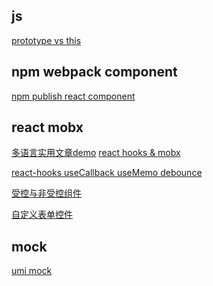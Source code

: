<!--
 * @Author: wangyunbo
 * @Date: 2022-01-18 16:58:57
 * @LastEditors: wangyunbo
 * @LastEditTime: 2022-01-30 15:46:03
 * @FilePath: \dayByday\article.md
 * @Description: file content
-->
## js
[prototype vs this](https://stackoverflow.com/questions/310870/use-of-prototype-vs-this-in-javascript)

## npm webpack component
[npm publish react component](https://medium.com/dailyjs/building-a-react-component-with-webpack-publish-to-npm-deploy-to-github-guide-6927f60b3220)


## react mobx
[多语言实用文章demo](https://programmer.help/blogs/the-difference-between-stoppropagation-and-stopimmediatepropagation.html)
[react hooks & mobx](https://dev.to/cakasuma/using-mobx-hooks-with-multiple-stores-in-react-3dk4)

[react-hooks useCallback useMemo debounce](https://kyleshevlin.com/debounce-and-throttle-callbacks-with-react-hooks)

[受控与非受控组件](https://goshacmd.com/controlled-vs-uncontrolled-inputs-react/)

[自定义表单控件](https://ant.design/components/form-cn/#components-form-demo-customized-form-controls)

## mock
[umi mock](https://blog.csdn.net/weixin_41786574/article/details/107759491)